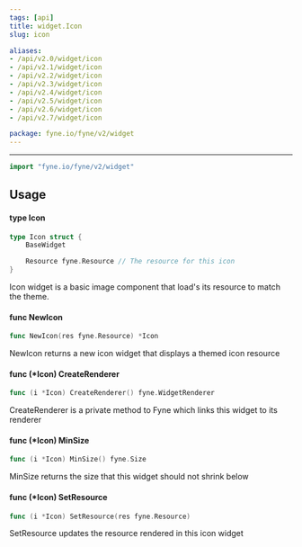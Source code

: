 ```yaml
---
tags: [api]
title: widget.Icon
slug: icon

aliases:
- /api/v2.0/widget/icon
- /api/v2.1/widget/icon
- /api/v2.2/widget/icon
- /api/v2.3/widget/icon
- /api/v2.4/widget/icon
- /api/v2.5/widget/icon
- /api/v2.6/widget/icon
- /api/v2.7/widget/icon

package: fyne.io/fyne/v2/widget
---
```



---
```go
import "fyne.io/fyne/v2/widget"
```

## Usage

#### type Icon

```go
type Icon struct {
	BaseWidget

	Resource fyne.Resource // The resource for this icon
}
```

Icon widget is a basic image component that load's its resource to match the theme.

#### func  NewIcon

```go
func NewIcon(res fyne.Resource) *Icon
```
NewIcon returns a new icon widget that displays a themed icon resource

#### func (*Icon) CreateRenderer

```go
func (i *Icon) CreateRenderer() fyne.WidgetRenderer
```
CreateRenderer is a private method to Fyne which links this widget to its renderer

#### func (*Icon) MinSize

```go
func (i *Icon) MinSize() fyne.Size
```
MinSize returns the size that this widget should not shrink below

#### func (*Icon) SetResource

```go
func (i *Icon) SetResource(res fyne.Resource)
```
SetResource updates the resource rendered in this icon widget
